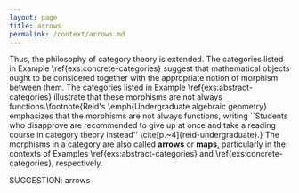 ```yaml
---
layout: page
title: arrows
permalink: /context/arrows.md
---
```

Thus, the philosophy of category theory is extended. The categories listed in Example \ref{exs:concrete-categories} suggest that  mathematical objects ought to be considered together with the appropriate notion of morphism between them. The categories listed in Example \ref{exs:abstract-categories} illustrate that these morphisms are not always functions.\footnote{Reid's \emph{Undergraduate algebraic geometry} emphasizes that the morphisms are not  always functions, writing ``Students who disapprove are recommended to give up at once and take a reading course in category theory instead'' \cite[p.~4]{reid-undergraduate}.} The morphisms in a category are also called **arrows** or **maps**, particularly in the contexts of Examples  \ref{exs:abstract-categories} and \ref{exs:concrete-categories}, respectively.

SUGGESTION: arrows